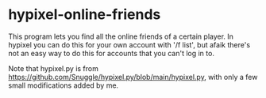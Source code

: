 # hypixel-online-friends

This program lets you find all the online friends of a certain player. In hypixel you can do this for your own account with '/f list', but afaik there's not an easy way to do this for accounts that you can't log in to.

Note that hypixel.py is from https://github.com/Snuggle/hypixel.py/blob/main/hypixel.py, with only a few small modifications added by me.
